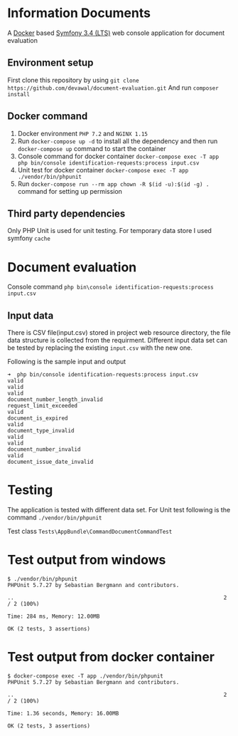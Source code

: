 # Information Documents

A [Docker](https://www.docker.com/) based [Symfony 3.4 (LTS)](https://symfony.com) web console application for document evaluation

## Environment setup

First clone this repository by using `git clone https://github.com/devawal/document-evaluation.git`
And run `composer install`

## Docker command

1. Docker environment `PHP 7.2` and `NGINX 1.15`
2. Run `docker-compose up -d` to install all the dependency and then run `docker-compose up` command to start the container
3. Console command for docker container `docker-compose exec -T app php bin/console identification-requests:process input.csv`
4. Unit test for docker container `docker-compose exec -T app ./vendor/bin/phpunit`
5. Run `docker-compose run --rm app chown -R $(id -u):$(id -g) .` command for setting up permission


## Third party dependencies

Only PHP Unit is used for unit testing. For temporary data store I used symfony `cache`

# Document evaluation

Console command `php bin\console identification-requests:process input.csv`

## Input data

There is CSV file(input.csv) stored in project web resource directory, the file data structure is collected from the requirment. Different input data set can be tested by replacing the existing `input.csv` with the new one.

Following is the sample input and output

```
➜  php bin/console identification-requests:process input.csv
valid
valid
valid
document_number_length_invalid
request_limit_exceeded
valid
document_is_expired
valid
document_type_invalid
valid
valid
document_number_invalid
valid
document_issue_date_invalid
```

# Testing

The application is tested with different data set. For Unit test following is the command `./vendor/bin/phpunit`

Test class `Tests\AppBundle\CommandDocumentCommandTest`

# Test output from windows
```
$ ./vendor/bin/phpunit
PHPUnit 5.7.27 by Sebastian Bergmann and contributors.

..                                                                  2 / 2 (100%)

Time: 284 ms, Memory: 12.00MB

OK (2 tests, 3 assertions)
```

# Test output from docker container
```
$ docker-compose exec -T app ./vendor/bin/phpunit
PHPUnit 5.7.27 by Sebastian Bergmann and contributors.

..                                                                  2 / 2 (100%)

Time: 1.36 seconds, Memory: 16.00MB

OK (2 tests, 3 assertions)
```